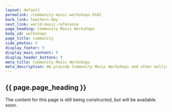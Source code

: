 ```yaml
---
layout: default
permalink: /community-music-workshops.html
back_link: teachers-day
next_link: world-music-reference
page_heading: Community Music Workshops
body_id: workshops
page_title: community 
side_photos: Y 
display_footer: Y 
display_main_content: Y
display_header_buttons: Y
meta_title: Community Music Workshops
meta_description: We provide Community Music Workshops and other multicultural music workshops for schools.
---
```

<h2>{{ page.page_heading }}</h2>
<p>The content for this page is still being constructed, but will be available soon.</p>
<div class="under_construction_sign"></div> 